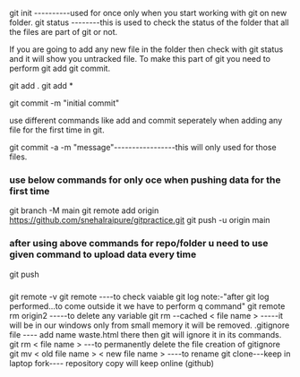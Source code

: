 git init ----------used for once only when you start working with git on new folder.
git status --------this is used to check the status of the folder that all the files are part of git or not.


If you are going to add any new file in the folder then check with git status and it will
show you untracked file. To make this part of git you need to perform git add git commit.


git add .
git add *

git commit -m "initial commit"

use different commands like add and commit seperately when adding any file for the first
time in git.  

git commit -a -m "message"-----------------this will only used for those files.  



### use below commands for only oce when pushing data for the first time

git branch -M main
 git remote add origin https://github.com/snehalraipure/gitpractice.git
git push -u origin main

### after using above commands for repo/folder u need to use given command to upload data every time
git push

###
git remote -v
git remote ----to check vaiable
git log
note:-"after git log performed...to come outside it we have to perform q command"
git remote rm origin2 -----to delete any variable
git rm --cached < file name > -----it will be in our windows only from small memory it will be removed.
.gitignore file ---- add name waste.html there then git will ignore it in its commands.
git rm < file name > ---to permanently delete the file
creation of gitignore
git mv < old file name > < new file name > ----to rename 
git clone---keep in laptop
fork---- repository copy will keep online (github)  